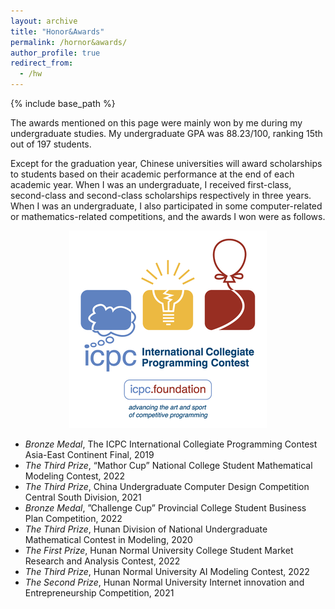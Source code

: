 ```yaml
---
layout: archive
title: "Honor&Awards"
permalink: /hornor&awards/
author_profile: true
redirect_from:
  - /hw
---
```


{% include base_path %}

The awards mentioned on this page were mainly won by me during my undergraduate studies. My undergraduate GPA was 88.23/100, ranking 15th out of 197 students.

Except for the graduation year, Chinese universities will award scholarships to students based on their academic performance at the end of each academic year. When I was an undergraduate, I received first-class, second-class and second-class scholarships respectively in three years. When I was an undergraduate, I also participated in some computer-related or mathematics-related competitions, and the awards I won were as follows.
<div align=center><img src="../images/ICPC.png"></div>

* *Bronze Medal*, The ICPC International Collegiate Programming Contest Asia-East Continent Final, 2019
* *The Third Prize*, “Mathor Cup” National College Student Mathematical Modeling Contest, 2022
* *The Third Prize*, China Undergraduate Computer Design Competition Central South Division, 2021
* *Bronze Medal*, ”Challenge Cup” Provincial College Student Business Plan Competition, 2022
* *The Third Prize*, Hunan Division of National Undergraduate Mathematical Contest in Modeling, 2020
* *The First Prize*, Hunan Normal University College Student Market Research and Analysis Contest, 2022
* *The Third Prize*, Hunan Normal University AI Modeling Contest, 2022
* *The Second Prize*, Hunan Normal University Internet innovation and Entrepreneurship Competition, 2021
